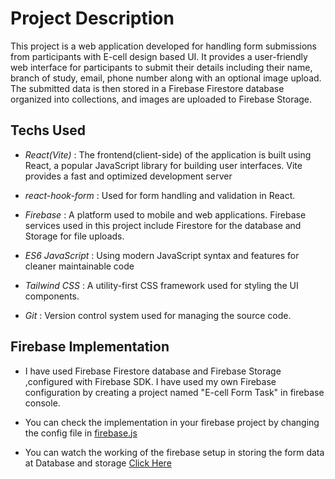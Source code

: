 # Project Description

This project is a web application developed for handling form submissions from participants with E-cell design based UI. It provides a user-friendly web interface for participants to submit their details including their name, branch of study, email, phone number along with an optional image upload. The submitted data is then stored in a Firebase Firestore database organized into collections, and images are uploaded to Firebase Storage.

## Techs Used

- *React(Vite)* : The frontend(client-side) of the application is built using React, a popular JavaScript library for building user interfaces. Vite provides a fast and optimized development server

- *react-hook-form* : Used for form handling and validation in React.

- *Firebase* : A platform used to mobile and web applications. Firebase services used in this project include Firestore for the database and Storage for file uploads.

- *ES6 JavaScript* : Using modern JavaScript syntax and features for cleaner maintainable code

- *Tailwind CSS* : A utility-first CSS framework used for styling the UI components.

- *Git* : Version control system used for managing the source code.

## Firebase Implementation

- I have used Firebase Firestore database and Firebase Storage ,configured with Firebase SDK. I have used my own Firebase configuration by creating a project named "E-cell Form Task" in firebase console. 
- You can check the implementation in your firebase project by changing the config file in [firebase.js](./form-project/src/firebase.js)

- You can watch the working of the firebase setup in storing the form data at Database and storage
  [Click Here](https://drive.google.com/file/d/1EJN-wv6sAjYDM8iC6qB3TX63eN_rXYKt/view?usp=sharing)
